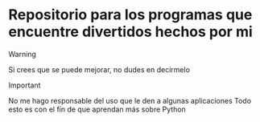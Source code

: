 # Repositorio para los programas que encuentre divertidos hechos por mi

>[!WARNING]
>Si crees que se puede mejorar, no dudes en decirmelo

>[!IMPORTANT]
>No me hago responsable del uso que le den a algunas aplicaciones
>Todo esto es con el fín de que aprendan más sobre Python
